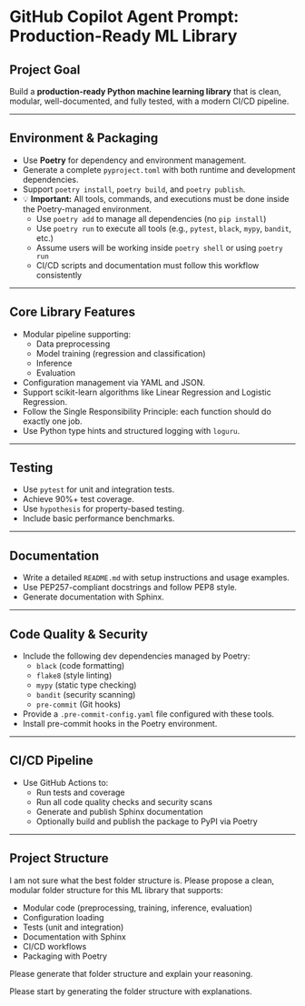 # GitHub Copilot Agent Prompt: Production-Ready ML Library

## Project Goal

Build a **production-ready Python machine learning library** that is clean, modular, well-documented, and fully tested, with a modern CI/CD pipeline.

---

## Environment & Packaging

- Use **Poetry** for dependency and environment management.
- Generate a complete `pyproject.toml` with both runtime and development dependencies.
- Support `poetry install`, `poetry build`, and `poetry publish`.
- 💡 **Important:** All tools, commands, and executions must be done inside the Poetry-managed environment.
  - Use `poetry add` to manage all dependencies (no `pip install`)
  - Use `poetry run` to execute all tools (e.g., `pytest`, `black`, `mypy`, `bandit`, etc.)
  - Assume users will be working inside `poetry shell` or using `poetry run`
  - CI/CD scripts and documentation must follow this workflow consistently

---

## Core Library Features

- Modular pipeline supporting:
  - Data preprocessing
  - Model training (regression and classification)
  - Inference
  - Evaluation
- Configuration management via YAML and JSON.
- Support scikit-learn algorithms like Linear Regression and Logistic Regression.
- Follow the Single Responsibility Principle: each function should do exactly one job.
- Use Python type hints and structured logging with `loguru`.

---

## Testing

- Use `pytest` for unit and integration tests.
- Achieve 90%+ test coverage.
- Use `hypothesis` for property-based testing.
- Include basic performance benchmarks.

---

## Documentation

- Write a detailed `README.md` with setup instructions and usage examples.
- Use PEP257-compliant docstrings and follow PEP8 style.
- Generate documentation with Sphinx.   

---

## Code Quality & Security

- Include the following dev dependencies managed by Poetry:
  - `black` (code formatting)
  - `flake8` (style linting)
  - `mypy` (static type checking)
  - `bandit` (security scanning)
  - `pre-commit` (Git hooks)
- Provide a `.pre-commit-config.yaml` file configured with these tools.
- Install pre-commit hooks in the Poetry environment.

---

## CI/CD Pipeline

- Use GitHub Actions to:
  - Run tests and coverage
  - Run all code quality checks and security scans
  - Generate and publish Sphinx documentation
  - Optionally build and publish the package to PyPI via Poetry

---

## Project Structure

I am not sure what the best folder structure is. Please propose a clean, modular folder structure for this ML library that supports:

- Modular code (preprocessing, training, inference, evaluation)
- Configuration loading
- Tests (unit and integration)
- Documentation with Sphinx
- CI/CD workflows
- Packaging with Poetry

Please generate that folder structure and explain your reasoning.


Please start by generating the folder structure with explanations.
